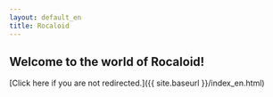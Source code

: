```yaml
---
layout: default_en
title: Rocaloid
---
```


<script LANGUAGE="JavaScript">
	if(navigator.appName == 'Netscape')
		var language = navigator.language;
	else
		var language = navigator.browserLanguage;
	if(language.indexOf('zh') > - 1)
		document.location.href = 'http://rocaloid.github.io/index_zh.html';
	else
		document.location.href = 'http://rocaloid.github.io/index_en.html';
</script>

Welcome to the world of Rocaloid!
---

[Click here if you are not redirected.]({{ site.baseurl }}/index_en.html)
